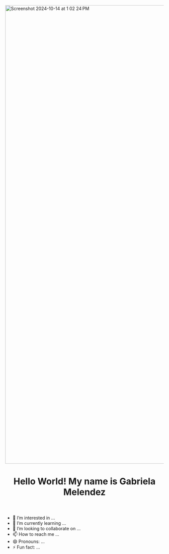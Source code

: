 <img width="1454" alt="Screenshot 2024-10-14 at 1 02 24 PM" src="https://github.com/user-attachments/assets/8e3f0b4d-0221-46ee-ba32-b0082159786c">
<header>
  <h1><p style="text-align: center">Hello World! My name is Gabriela Melendez</p>
    </h1>
</header>


- 👀 I’m interested in ...
- 🌱 I’m currently learning ...
- 💞️ I’m looking to collaborate on ...
- 📫 How to reach me ...
- 😄 Pronouns: ...
- ⚡ Fun fact: ...

<!---
melendezgabriela/melendezgabriela is a ✨ special ✨ repository because its `README.md` (this file) appears on your GitHub profile.
You can click the Preview link to take a look at your changes.
--->
